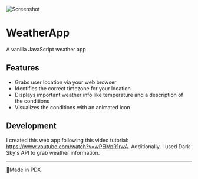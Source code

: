 ![Screenshot](https://i.imgur.com/HXOf90N.png)

# WeatherApp
A vanilla JavaScript weather app

## Features

- Grabs user location via your web browser
- Identifies the correct timezone for your location 
- Displays important weather info like temperature and a description of the conditions
- Visualizes the conditions with an animated icon

## Development

I created this web app following this video tutorial: https://www.youtube.com/watch?v=wPElVpR1rwA. Additionally, I used Dark Sky's API to grab weather information.

---
📍Made in PDX
